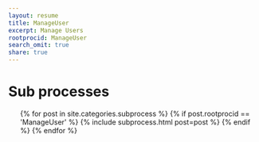 ```yaml
---
layout: resume
title: ManageUser
excerpt: Manage Users
rootprocid: ManageUser
search_omit: true
share: true
---
```


<h1 class='foot-description'>Sub processes</h1>
<ul class='post-list'>
{% for post in site.categories.subprocess %}
  {% if post.rootprocid == 'ManageUser' %}
    {% include subprocess.html post=post %}
  {% endif %}
{% endfor %}
</ul>
